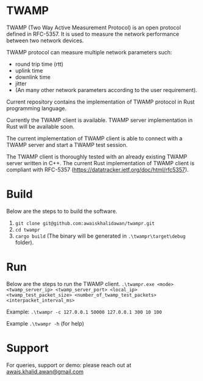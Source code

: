 # TWAMP
TWAMP (Two Way Active Measurement Protocol) is an open protocol defined in RFC-5357. It is used to measure the network performance between two network devices.

TWAMP protocol can measure multiple network parameters such: 
- round trip time (rtt)
- uplink time
- downlink time
- jitter
- (An many other network parameters according to the user requirement). 

Current repository contains the implementation of TWAMP protocol in Rust programming language.

Currently the TWAMP client is available. TWAMP server implementation in Rust will be available soon.

The current implementation of TWAMP client is able to connect with a TWAMP server and start a TWAMP test session.

The TWAMP client is thoroughly tested with an already existing TWAMP server written in C++. The current Rust implementation of TWAMP client is compliant with RFC-5357 (https://datatracker.ietf.org/doc/html/rfc5357).

# Build
Below are the steps to to build the software.

1. `git clone git@github.com:awaiskhalidawan/twampr.git`
2. `cd twampr`
3. `cargo build`
(The binary will be generated in `.\twampr\target\debug` folder).

# Run
Below are the steps to run the TWAMP client.
`.\twampr.exe <mode> <twamp_server_ip> <twamp_server_port> <local_ip> <twamp_test_packet_size> <number_of_twamp_test_packets> <interpacket_interval_ms>`

Example: `.\twampr -c 127.0.0.1 50000 127.0.0.1 300 10 100`

Example `.\twampr -h` (for help)

# Support
For queries, support or demo: please reach out at awais.khalid.awan@gmail.com


